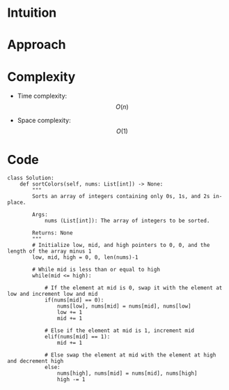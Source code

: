 # Intuition

<!-- Describe your first thoughts on how to solve this problem. -->

# Approach

<!-- Describe your approach to solving the problem. -->

# Complexity

- Time complexity: $$O(n)$$
<!-- Add your time complexity here, e.g. $$O(n)$$ -->

- Space complexity: $$O(1)$$
<!-- Add your space complexity here, e.g. $$O(n)$$ -->

# Code

```
class Solution:
    def sortColors(self, nums: List[int]) -> None:
        """
        Sorts an array of integers containing only 0s, 1s, and 2s in-place.

        Args:
            nums (List[int]): The array of integers to be sorted.

        Returns: None
        """
        # Initialize low, mid, and high pointers to 0, 0, and the length of the array minus 1
        low, mid, high = 0, 0, len(nums)-1

        # While mid is less than or equal to high
        while(mid <= high):

            # If the element at mid is 0, swap it with the element at low and increment low and mid
            if(nums[mid] == 0):
                nums[low], nums[mid] = nums[mid], nums[low]
                low += 1
                mid += 1

            # Else if the element at mid is 1, increment mid
            elif(nums[mid] == 1):
                mid += 1

            # Else swap the element at mid with the element at high and decrement high
            else:
                nums[high], nums[mid] = nums[mid], nums[high]
                high -= 1
```
